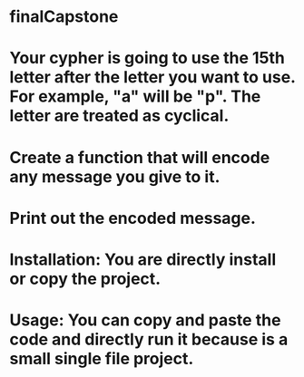 # finalCapstone
# Your cypher is going to use the 15th letter after the letter you want to use. For example, "a" will be "p". The letter are treated as cyclical.
# Create a function that will encode any message you give to it.
# Print out the encoded message.

# Installation: You are directly install or copy the project.

# Usage: You can copy and paste the code and directly run it because is a small single file project.
